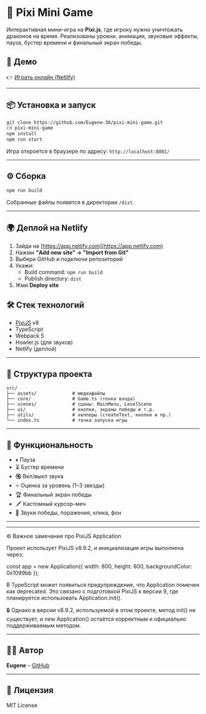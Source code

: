 # 🐉 Pixi Mini Game

Интерактивная мини-игра на **Pixi.js**, где игроку нужно уничтожать драконов на время. Реализованы уровни, анимации, звуковые эффекты, пауза, бустер времени и финальный экран победы.

## 🚀 Демо

👉 [Играть онлайн (Netlify)](https://dragonignis.netlify.app/)

---

## 📦 Установка и запуск

```bash
git clone https://github.com/Eugene-36/pixi-mini-game.git
cd pixi-mini-game
npm install
npm run start
```

Игра откроется в браузере по адресу: `http://localhost:8081/`

---

## ⚙️ Сборка

```bash
npm run build
```

Собранные файлы появятся в директории `/dist`.

---

## 🌍 Деплой на Netlify

1. Зайди на [https://app.netlify.com](https://app.netlify.com)
2. Нажми **"Add new site" → "Import from Git"**
3. Выбери GitHub и подключи репозиторий
4. Укажи:
   - Build command: `npm run build`
   - Publish directory: `dist`
5. Жми **Deploy site**

## 🛠 Стек технологий

- [PixiJS](https://pixijs.com/) v8
- TypeScript
- Webpack 5
- Howler.js (для звуков)
- Netlify (деплой)

---

## 📁 Структура проекта

```
src/
├── assets/             # медиафайлы
├── core/               # Game.ts (точка входа)
├── scenes/             # сцены: MainMenu, LevelScene
├── ui/                 # кнопки, экраны победы и т.д.
├── utils/              # хелперы (createText, кнопки и пр.)
└── index.ts            # точка запуска игры
```

---

## 🧪 Функциональность

- ⏸ Пауза
- ⏳ Бустер времени
- 🔇 Вкл/выкл звука
- ⭐ Оценка за уровень (1–3 звезды)
- 🏆 Финальный экран победы
- 🗡 Кастомный курсор-меч
- 🎵 Звуки победы, поражения, клика, фон

---

---

⚙️ Важное замечание про PixiJS Application

Проект использует PixiJS v8.9.2, и инициализация игры выполнена через:

const app = new Application({ width: 800, height: 600, backgroundColor: 0x1099bb });

В TypeScript может появиться предупреждение, что Application помечен как deprecated. Это связано с подготовкой PixiJS к версии 9, где планируется использовать Application.init().

🔒 Однако в версии v8.9.2, используемой в этом проекте, метод init() не существует, и new Application() остаётся корректным и официально поддерживаемым методом.

---

## 👨‍💻 Автор

**Eugene** – [GitHub](https://github.com/Eugene-36)

---

## 📜 Лицензия

MIT License

